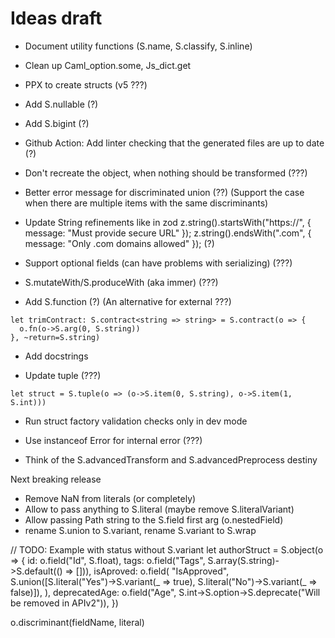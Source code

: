 # Ideas draft

- Document utility functions (S.name, S.classify, S.inline)

- Clean up Caml_option.some, Js_dict.get

- PPX to create structs (v5 ???)

- Add S.nullable (?)

- Add S.bigint (?)

- Github Action: Add linter checking that the generated files are up to date (?)

- Don't recreate the object, when nothing should be transformed (???)

- Better error message for discriminated union (??) (Support the case when there are multiple items with the same discriminants)

- Update String refinements like in zod
  z.string().startsWith("https://", { message: "Must provide secure URL" });
  z.string().endsWith(".com", { message: "Only .com domains allowed" }); (?)

- Support optional fields (can have problems with serializing) (???)

- S.mutateWith/S.produceWith (aka immer) (???)

- Add S.function (?) (An alternative for external ???)

```
let trimContract: S.contract<string => string> = S.contract(o => {
  o.fn(o->S.arg(0, S.string))
}, ~return=S.string)
```

- Add docstrings

- Update tuple (???)

```
let struct = S.tuple(o => (o->S.item(0, S.string), o->S.item(1, S.int)))
```

- Run struct factory validation checks only in dev mode

- Use instanceof Error for internal error (???)

- Think of the S.advancedTransform and S.advancedPreprocess destiny

Next breaking release

- Remove NaN from literals (or completely)
- Allow to pass anything to S.literal (maybe remove S.literalVariant)
- Allow passing Path string to the S.field first arg (o.nestedField)
- rename S.union to S.variant, rename S.variant to S.wrap

// TODO: Example with status without S.variant
let authorStruct = S.object(o => {
id: o.field("Id", S.float),
tags: o.field("Tags", S.array(S.string)->S.default(() => [])),
isAproved: o.field(
"IsApproved",
S.union([S.literal("Yes")->S.variant(_ => true), S.literal("No")->S.variant(_ => false)]),
),
deprecatedAge: o.field("Age", S.int->S.option->S.deprecate("Will be removed in APIv2")),
})

o.discriminant(fieldName, literal)
